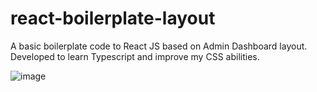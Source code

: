 # react-boilerplate-layout
A basic boilerplate code to React JS based on Admin Dashboard layout. Developed to learn Typescript and improve my CSS abilities. 

![image](https://user-images.githubusercontent.com/71028639/216794673-4af2c2ff-b00a-4f7c-9db9-56a910242100.png)
